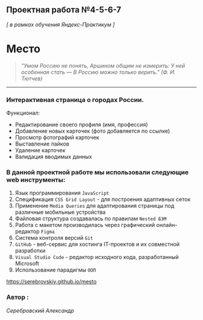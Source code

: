 ## Проектная работа №4-5-6-7
*[ в рамках обучения Яндекс-Практикум ]* 


# Место

> *"Умом Россию не понять,*
> *Аршином общим не измерить:*
> *У ней особенная стать —*
> *В Россию можно только верить."*
> *(Ф. И. Тютчев)*

---
### Интерактивная страница о городах России. 

Функционал:
* Редактирование своего профиля (имя, профессия)
* Добавление новых карточек (фото добавляется по ссылке)
* Просмотр фотографий карточек
* Выставление лайков
* Удаление карточек
* Валидация вводимых данных

### В данной проектной работе мы использовали следующие web инструменты:
1.  Язык программирования `JavaScript`
2.  Спецификация `CSS Grid Layout` - для построения адаптивных сеток
3.  Применение `Media Queries` для адаптирования страницы под различные мобильные устройства
4.  Файловая структура создавалась по правилам `Nested БЭМ`
5.  Работа с макетом производилась через графический онлайн-редактор `Figma`
6.  Система контроля версий `Git`
7.  `GitHub` - веб-сервис для хостинга IT-проектов и их совместной разработки
8.  `Visual Studio Code` - редактор исходного кода, разработанный Microsoft
9.  Использование парадигмы `ООП`

https://serebrovskiy.github.io/mesto

 ### Автор :
 *Серебровский Александр*





